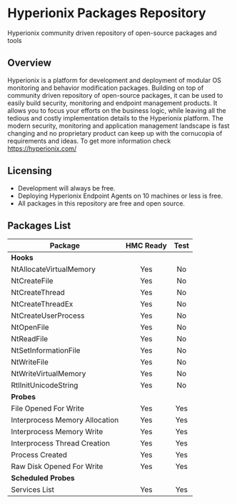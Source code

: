 # Hyperionix Packages Repository
Hyperionix community driven repository of open-source packages and tools

## Overview
Hyperionix is a platform for development and deployment of modular OS monitoring and behavior modification packages. Building on top of community driven repository of open-source packages, it can be used to easily build security, monitoring and endpoint management products. It allows you to focus your efforts on the business logic, while leaving all the tedious and costly implementation details to the Hyperionix platform. The modern security, monitoring and application management landscape is fast changing and no proprietary product can keep up with the cornucopia of requirements and ideas.
To get more information check https://hyperionix.com/

## Licensing
* Development will always be free.
* Deploying Hyperionix Endpoint Agents on 10 machines or less is free.
* All packages in this repository are free and open source.

## Packages List
| Package | HMC Ready | Test |
|---------|:---------:|:----:|
| **Hooks**|
| NtAllocateVirtualMemory|Yes|No|
| NtCreateFile|Yes|No|
| NtCreateThread|Yes|No|
| NtCreateThreadEx|Yes|No|
| NtCreateUserProcess|Yes|No|
| NtOpenFile|Yes|No|
| NtReadFile|Yes|No|
| NtSetInformationFile|Yes|No|
| NtWriteFile|Yes|No|
| NtWriteVirtualMemory|Yes|No|
| RtlInitUnicodeString|Yes|No|
| **Probes**|
| File Opened For Write|Yes|Yes|
| Interprocess Memory Allocation|Yes|Yes|
| Interprocess Memory Write|Yes|Yes|
| Interprocess Thread Creation|Yes|Yes|
| Process Created|Yes|Yes|
| Raw Disk Opened For Write|Yes|Yes|
| **Scheduled Probes**|
| Services List|Yes|Yes